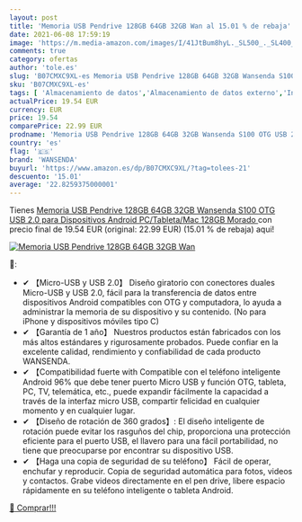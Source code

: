 ```yaml
---
layout: post
title: 'Memoria USB Pendrive 128GB 64GB 32GB Wan al 15.01 % de rebaja'
date: 2021-06-08 17:59:19
image: 'https://m.media-amazon.com/images/I/41JtBum8hyL._SL500_._SL400_.jpg'
comments: true
category: ofertas
author: 'tole.es'
slug: 'B07CMXC9XL-es Memoria USB Pendrive 128GB 64GB 32GB Wansenda S100 OTG USB...'
sku: 'B07CMXC9XL-es'
tags: [ 'Almacenamiento de datos','Almacenamiento de datos externo','Informática','Memorias USB','android','wansenda', ]
actualPrice: 19.54 EUR
currency: EUR
price: 19.54
comparePrice: 22.99 EUR
prodname: 'Memoria USB Pendrive 128GB 64GB 32GB Wansenda S100 OTG USB 2.0 para Dispositivos Android  PC/Tableta/Mac  128GB Morado '
country: 'es'
flag: '🇪🇸'
brand: 'WANSENDA'
buyurl: 'https://www.amazon.es/dp/B07CMXC9XL/?tag=tolees-21'
descuento: '15.01'
average: '22.8259375000001'
---
```


Tienes [Memoria USB Pendrive 128GB 64GB 32GB Wansenda S100 OTG USB 2.0 para Dispositivos Android  PC/Tableta/Mac  128GB Morado ](https://www.amazon.es/dp/B07CMXC9XL/?tag=tolees-21) con precio final de  19.54 EUR (original: 22.99 EUR) (15.01 %  de rebaja) aqui!

[![Memoria USB Pendrive 128GB 64GB 32GB Wan](https://m.media-amazon.com/images/I/41JtBum8hyL._SL500_._SL400_.jpg)](https://www.amazon.es/dp/B07CMXC9XL/?tag=tolees-21)

🔎:

- ✔ 【Micro-USB y USB 2.0】 Diseño giratorio con conectores duales Micro-USB y USB 2.0, fácil para la transferencia de datos entre dispositivos Android compatibles con OTG y computadora, lo ayuda a administrar la memoria de su dispositivo y su contenido. (No para iPhone y dispositivos móviles tipo C)
- ✔ 【Garantía de 1 año】 Nuestros productos están fabricados con los más altos estándares y rigurosamente probados. Puede confiar en la excelente calidad, rendimiento y confiabilidad de cada producto WANSENDA.
- ✔ 【Compatibilidad fuerte with Compatible con el teléfono inteligente Android 96% que debe tener puerto Micro USB y función OTG, tableta, PC, TV, telemática, etc., puede expandir fácilmente la capacidad a través de la interfaz micro USB, compartir felicidad en cualquier momento y en cualquier lugar.
- ✔ 【Diseño de rotación de 360 grados】: El diseño inteligente de rotación puede evitar los rasguños del chip, proporciona una protección eficiente para el puerto USB, el llavero para una fácil portabilidad, no tiene que preocuparse por encontrar su dispositivo USB.
- ✔ 【Haga una copia de seguridad de su teléfono】 Fácil de operar, enchufar y reproducir. Copia de seguridad automática para fotos, videos y contactos. Grabe videos directamente en el pen drive, libere espacio rápidamente en su teléfono inteligente o tableta Android.

[🛒 Comprar!!!](https://www.amazon.es/dp/B07CMXC9XL/?tag=tolees-21)
